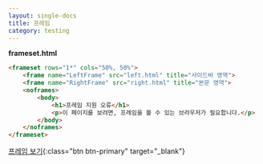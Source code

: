```yaml
---
layout: single-docs
title: 프레임
category: testing
---
```


**frameset.html**

```html
<frameset rows="1*" cols="50%, 50%">
	<frame name="LeftFrame" src="left.html" title="사이드바 영역">
	<frame name="RightFrame" src="right.html" title="본문 영역">
	<noframes>
		<body>
			<h1>프레임 지원 오류</h1>
			<p>이 페이지를 보려면, 프레임을 볼 수 있는 브라우저가 필요합니다.</p>
		</body>
	</noframes>
</frameset>
```

[프레임 보기](./frameset.html){:class="btn btn-primary" target="_blank"}
